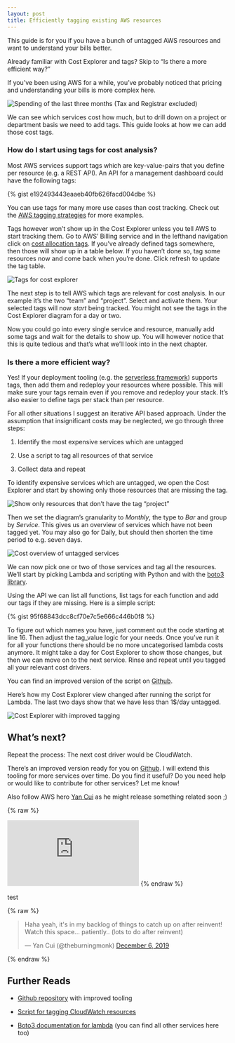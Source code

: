 ```yaml
---
layout: post
title: Efficiently tagging existing AWS resources
---
```


This guide is for you if you have a bunch of untagged AWS resources and want to understand your bills better.

Already familiar with Cost Explorer and tags? Skip to “Is there a more efficient way?”

If you’ve been using AWS for a while, you’ve probably noticed that pricing and understanding your bills is more complex here.

![Spending of the last three months (Tax and Registrar excluded)](https://cdn-images-1.medium.com/max/3984/1*ruL7ldcHmOe6T66JMDQ2IQ.png)

We can see which services cost how much, but to drill down on a project or department basis we need to add tags. This guide looks at how we can add those cost tags.

### How do I start using tags for cost analysis?

Most AWS services support tags which are key-value-pairs that you define per resource (e.g. a REST API). An API for a management dashboard could have the following tags:

{% gist e192493443eaaeb40fb626facd004dbe %}

You can use tags for many more use cases than cost tracking. Check out the [AWS tagging strategies](https://aws.amazon.com/de/answers/account-management/aws-tagging-strategies/) for more examples.

Tags however won’t show up in the Cost Explorer unless you tell AWS to start tracking them. Go to AWS’ Billing service and in the lefthand navigation click on [cost allocation tags](https://console.aws.amazon.com/billing/home?#/preferences/tags). If you’ve already defined tags somewhere, then those will show up in a table below. If you haven’t done so, tag some resources now and come back when you’re done. Click refresh to update the tag table.

![Tags for cost explorer](https://cdn-images-1.medium.com/max/2676/1*TVPOsP1j8eGKRveg3mq7mw.png)

The next step is to tell AWS which tags are relevant for cost analysis. In our example it’s the two “team” and “project”. Select and activate them. Your selected tags will now *start* being tracked. You might not see the tags in the Cost Explorer diagram for a day or two.

Now you could go into every single service and resource, manually add some tags and wait for the details to show up. You will however notice that this is quite tedious and that’s what we’ll look into in the next chapter.

### Is there a more efficient way?

Yes! If your deployment tooling (e.g. the [serverless framework](https://serverless.com/framework/docs/providers/aws/guide/functions/#tags)) supports tags, then add them and redeploy your resources where possible. This will make sure your tags remain even if you remove and redeploy your stack. It’s also easier to define tags per stack than per resource.

For all other situations I suggest an iterative API based approach. Under the assumption that insignificant costs may be neglected, we go through three steps:

1. Identify the most expensive services which are untagged

1. Use a script to tag all resources of that service

1. Collect data and repeat

To identify expensive services which are untagged, we open the Cost Explorer and start by showing only those resources that are missing the tag.

![Show only resources that don’t have the tag “project”](https://cdn-images-1.medium.com/max/2000/1*n9w9VHyEjJHSRkYcG2FD9w.png)

Then we set the diagram’s granularity to *Monthly*, the type to *Bar* and group by *Service*. This gives us an overview of services which have not been tagged yet. You may also go for Daily, but should then shorten the time period to e.g. seven days.

![Cost overview of untagged services](https://cdn-images-1.medium.com/max/3980/1*olWIzgOLzBHWyuqkUaOnhA.png)

We can now pick one or two of those services and tag all the resources. We’ll start by picking Lambda and scripting with Python and with the [boto3 library](https://boto3.amazonaws.com/v1/documentation/api/latest/reference/services/lambda.html).

Using the API we can list all functions, list tags for each function and add our tags if they are missing. Here is a simple script:

{% gist 95f68843dcc8cf70e7c5e666c446b0f8 %}

To figure out which names you have, just comment out the code starting at line 16. Then adjust the tag_value logic for your needs. Once you’ve run it for all your functions there should be no more uncategorised lambda costs anymore. It might take a day for Cost Explorer to show those changes, but then we can move on to the next service. Rinse and repeat until you tagged all your relevant cost drivers.

You can find an improved version of the script on [Github](https://github.com/bahrmichael/aws-service-tagger).

Here’s how my Cost Explorer view changed after running the script for Lambda. The last two days show that we have less than 1$/day untagged.

![Cost Explorer with improved tagging](https://cdn-images-1.medium.com/max/5356/1*bfeyxNrH9EiIsXmdmkF_Dg.png)

## What’s next?

Repeat the process: The next cost driver would be CloudWatch.

There’s an improved version ready for you on [Github](https://github.com/bahrmichael/aws-service-tagger). I will extend this tooling for more services over time. Do you find it useful? Do you need help or would like to contribute for other services? Let me know!

Also follow AWS hero [Yan Cui](undefined) as he might release something related soon ;)

{% raw %}
<iframe src="https://medium.com/media/0f1438965bc7488c58a828fc40f4b584" frameborder=0></iframe>
{% endraw %}

test

{% raw %}
<blockquote class="twitter-tweet"><p lang="en" dir="ltr">Haha yeah, it&#39;s in my backlog of things to catch up on after reinvent! Watch this space... patiently.. (lots to do after reinvent)</p>&mdash; Yan Cui (@theburningmonk) <a href="https://twitter.com/theburningmonk/status/1203005332483559431?ref_src=twsrc%5Etfw">December 6, 2019</a></blockquote> <script async src="https://platform.twitter.com/widgets.js" charset="utf-8"></script>
{% endraw %}

## Further Reads

* [Github repository](https://github.com/bahrmichael/aws-service-tagger) with improved tooling

* [Script for tagging CloudWatch resources](http://ricktbaker.com/2018/12/04/tag-your-aws-log-groups/)

* [Boto3 documentation for lambda](https://boto3.amazonaws.com/v1/documentation/api/latest/reference/services/lambda.html) (you can find all other services here too)
